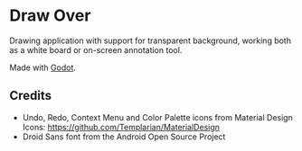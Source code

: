 # Draw Over
Drawing application with support for transparent background, working both as a
white board or on-screen annotation tool.

Made with [Godot](https://godotengine.org/).


## Credits
- Undo, Redo, Context Menu and Color Palette icons from Material Design Icons: https://github.com/Templarian/MaterialDesign
- Droid Sans font from the Android Open Source Project

